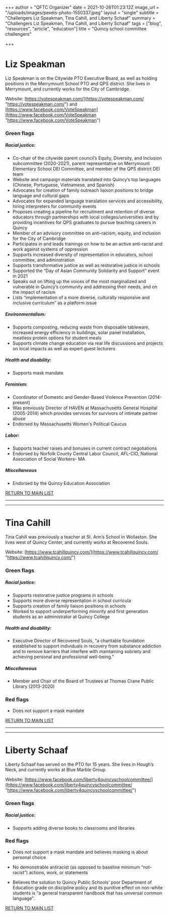 +++
author = "QFTC Organizer"
date = 2021-10-26T01:23:12Z
image_url = "/uploads/images/pexels-photo-1550337.jpeg"
layout = "single"
subtitle = "Challengers Liz Speakman, Tina Cahill, and Liberty Schaaf"
summary = "Challengers Liz Speakman, Tina Cahill, and Liberty Schaaf"
tags = ["blog", "resources", "article", "education"]
title = "Quincy school committee challengers"

+++
# **Liz Speakman**

Liz Speakman is on the Citywide PTO Executive Board, as well as holding positions in the Merrymount School PTO and QPS district. She lives in Merrymount, and currently works for the City of Cambridge.

Website: [https://votespeakman.com/](https://votespeakman.com/ "https://votespeakman.com/") and [https://www.facebook.com/VoteSpeakman](https://www.facebook.com/VoteSpeakman "https://www.facebook.com/VoteSpeakman")

### **Green flags**

##### Racial justice:

*  Co-chair of the citywide parent council’s Equity, Diversity, and Inclusion subcommittee (2020-2021), parent representative on Merrymount Elementary School DEI Committee, and member of the QPS district DEI team
*  Website and campaign materials translated into Quincy’s top languages (Chinese, Portuguese, Vietnamese, and Spanish)
*  Advocates for creation of family outreach liaison positions to bridge language and cultural gaps
*  Advocates for expanded language translation services and accessibility, hiring interpreters for community events
*  Proposes creating a pipeline for recruitment and retention of diverse educators through partnerships with local colleges/universities and by providing incentives for QPS graduates to pursue teaching careers in Quincy
*  Member of an advisory committee on anti-racism, equity, and inclusion for the City of Cambridge
*  Participates in and leads trainings on how to be an active anti-racist and work against systems of oppression
*  Supports increased diversity of representation in educators, school committee, and adminstration
*  Supports transformative justice as well as restorative justice in schools
*  Supported the “Day of Asian Community Solidarity and Support” event in 2021
*  Speaks out on lifting up the voices of the most marginalized and vulnerable in Quincy’s community and addressing their needs, and on the impact of racism
*  Lists “implementation of a more diverse, culturally responsive and inclusive curriculum” as a platform issue

##### Environmentalism:

*  Supports composting, reducing waste from disposable tableware, increased energy efficiency in buildings, solar panel installation, meatless protein options for student meals
*  Supports climate change education via real life discussions and projects on local impacts as well as expert guest lecturers

##### Health and disability:

*  Supports mask mandate

##### Feminism:

*  Coordinator of Domestic and Gender-Based Violence Prevention (2014-present)
*  Was previously Director of HAVEN at Massachusetts General Hospital (2005-2014) which provides services for survivors of intimate partner abuse
*  Endorsed by Massachusetts Women's Political Caucus

##### Labor:

*  Supports teacher raises and bonuses in current contract negotiations
*  Endorsed by Norfolk County Central Labor Council, AFL-CIO, National Association of Social Workers- MA

##### Miscellaneous

*  Endorsed by the Quincy Education Association

  
[RETURN TO MAIN LIST](https://qftc.org/posts/quincy-school-committee-candidates/ "https://qftc.org/posts/quincy-school-committee-candidates/")

***

***

# **Tina Cahill**

Tina Cahill was previously a teacher at St. Ann’s School in Wollaston. She lives west of Quincy Center, and currently works at Recovered Souls.

Website: [https://www.tcahillquincy.com/](https://www.tcahillquincy.com/ "https://www.tcahillquincy.com/")

### **Green flags**

##### Racial justice:

*  Supports restorative justice programs in schools
*  Supports more diverse representation in school curricula
*  Supports creation of family liaison positions in schools
*  Worked to support underperforming minority and first generation students as an administrator at Quincy College

##### Health and disability:

*  Executive Director of Recovered Souls, “a charitable foundation established to support individuals in recovery from substance addiction and to remove barriers that interfere with maintaining sobriety and achieving personal and professional well-being.”

##### Miscellaneous

*  Member and Chair of the Board of Trustees at Thomas Crane Public Library (2013-2020)

### **Red flags**

*  Does not support a mask mandate

[RETURN TO MAIN LIST](https://qftc.org/posts/quincy-school-committee-candidates/ "https://qftc.org/posts/quincy-school-committee-candidates/")

***

***

# **Liberty Schaaf**

Liberty Schaaf has served on the PTO for 15 years. She lives in Hough’s Neck, and currently works at Blue Marble Group.

Website: [https://www.facebook.com/liberty4quincyschoolcommittee/](https://www.facebook.com/liberty4quincyschoolcommittee/ "https://www.facebook.com/liberty4quincyschoolcommittee/")

### **Green flags**

##### Racial justice:

*  Supports adding diverse books to classrooms and libraries

### **Red flags**

*  Does not support a mask mandate and believes masking is about personal choice


*  No demonstrable antiracist (as opposed to baseline minimum “not-racist”) actions, work, or statements


*  Believes the solution to Quincy Public Schools’ poor Department of Education grade on discipline policy and its punitive effect on non-white students is “a general transparent handbook that has universal common language”.

    
  [RETURN TO MAIN LIST](https://qftc.org/posts/quincy-school-committee-candidates/ "https://qftc.org/posts/quincy-school-committee-candidates/")